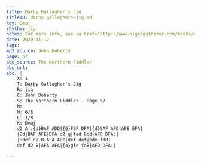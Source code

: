 ```yaml
---
title: Darby Gallagher's Jig
titleID: darby-gallaghers-jig.md
key: Dmaj
rhythm: jig 
notes: For more info, see <a href="http://www.nigelgatherer.com/books/nf/jigs.html#d">Nigel Gatherer's Notes on The Northern Fiddler</a>
date: 2020-11-12
tags: 
mp3_source: John Doherty
page: 57
abc_source: The Northern Fiddler
abc_url: 
abc: |
    X: 1
    T: Darby Gallagher's Jig
    R: jig
    C: John Doherty
    S: The Northern Fiddler - Page 57
    N: 
    M: 6/8
    L: 1/8
    K: Dmaj
    d2 A|:{d}BAF ADD|{G}FEF DFA|{d}BAF AFD|AFE EFA|
    {Bd}BAF AFE|DFA d2 g|fed Bcd|AFD DFA:|
    |:def d2 B|AFA ABc|def def|ede fdB|
    def d2 B|AFA AFA|{a}gfe fdB|AFD DFA:|

---
```

